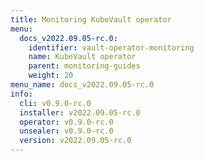 ```yaml
---
title: Monitoring KubeVault operator
menu:
  docs_v2022.09.05-rc.0:
    identifier: vault-operator-monitoring
    name: KubeVault operator
    parent: monitoring-guides
    weight: 20
menu_name: docs_v2022.09.05-rc.0
info:
  cli: v0.9.0-rc.0
  installer: v2022.09.05-rc.0
  operator: v0.9.0-rc.0
  unsealer: v0.9.0-rc.0
  version: v2022.09.05-rc.0
---
```


